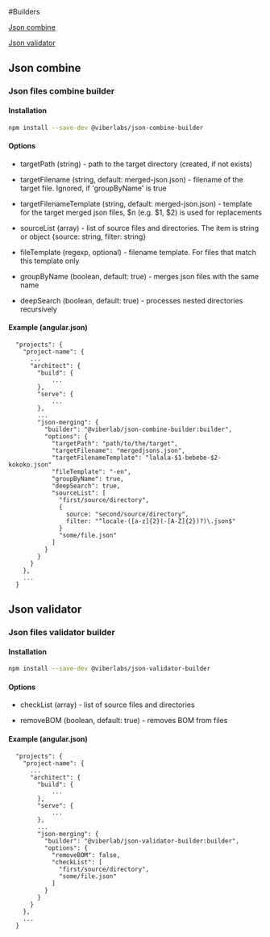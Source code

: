 #Builders

[Json combine](#json-combine)

[Json validator](#json-validator)

## Json combine
### Json files combine builder

#### Installation
```bash
npm install --save-dev @viberlabs/json-combine-builder
```

#### Options

  * targetPath (string) - path to the target directory (created, if not exists)
   
  * targetFilename (string, default: merged-json.json) - filename of the target file. Ignored, if 'groupByName' is true
  
  * targetFilenameTemplate (string, default: merged-json.json) - template for the target merged json files, $n (e.g. $1, $2) is used for replacements
  
  * sourceList (array) - list of source files and directories. The item is string or object {source: string, filter: string}
  
  * fileTemplate (regexp, optional) - filename template. For files that match this template only
  
  * groupByName (boolean, default: true) - merges json files with the same name
  
  * deepSearch (boolean, default: true) - processes nested directories recursively

#### Example (angular.json)

      "projects": {
        "project-name": {
          ...
          "architect": {
            "build": {
                ...
            },
            "serve": {
                ...
            },
            ...
            "json-merging": {
              "builder": "@viberlab/json-combine-builder:builder",
              "options": {
                "targetPath": "path/to/the/target",
                "targetFilename": "mergedjsons.json",
                "targetFilenameTemplate": "lalala-$1-bebebe-$2-kokoko.json"
                "fileTemplate": "-en",
                "groupByName": true,   
                "deepSearch": true,     
                "sourceList": [
                  "first/source/directory",
                  {
                    source: "second/source/directory",
                    filter: "^locale-([a-z]{2}(-[A-Z]{2})?)\.json$"
                  }
                  "some/file.json"
                ]
              }
            }
          }
        },
        ...
      }


## Json validator
### Json files validator builder

#### Installation
```bash
npm install --save-dev @viberlabs/json-validator-builder
```

#### Options

  * checkList (array) - list of source files and directories
  
  * removeBOM (boolean, default: true) - removes BOM from files

#### Example (angular.json)

      "projects": {
        "project-name": {
          ...
          "architect": {
            "build": {
                ...
            },
            "serve": {
                ...
            },
            ...
            "json-merging": {
              "builder": "@viberlab/json-validator-builder:builder",
              "options": {
                "removeBOM": false,
                "checkList": [
                  "first/source/directory",
                  "some/file.json"
                ]
              }
            }
          }
        },
        ...
      }


